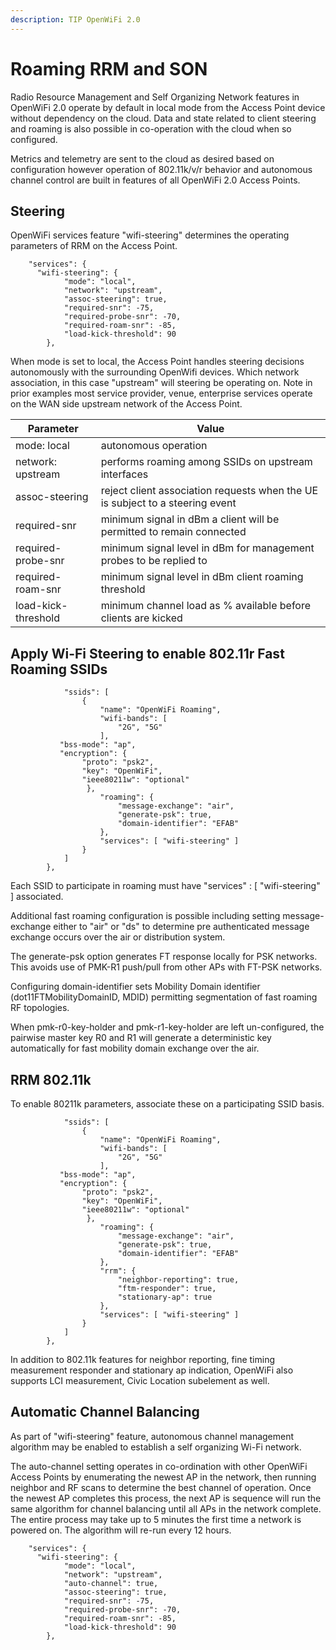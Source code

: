 ```yaml
---
description: TIP OpenWiFi 2.0
---
```


# Roaming RRM and SON

Radio Resource Management and Self Organizing Network features in OpenWiFi 2.0 operate by default in local mode from the Access Point device without dependency on the cloud. Data and state related to client steering and roaming is also possible in co-operation with the cloud when so configured.

Metrics and telemetry are sent to the cloud as desired based on configuration however operation of 802.11k/v/r behavior and autonomous channel control are built in features of all OpenWiFi 2.0 Access Points.

## Steering

OpenWiFi services feature "wifi-steering" determines the operating parameters of RRM on the Access Point.

```
    "services": {
      "wifi-steering": {
            "mode": "local",
            "network": "upstream",
            "assoc-steering": true,
            "required-snr": -75,
            "required-probe-snr": -70,
            "required-roam-snr": -85,
            "load-kick-threshold": 90
        },
```

When mode is set to local, the Access Point handles steering decisions autonomously with the surrounding OpenWifi devices.
Which network association, in this case "upstream" will steering be operating on. Note in prior examples most service provider, venue, enterprise services operate on the WAN side upstream network of the Access Point.

| Parameter           | Value                                                                         |
| ------------------- | ----------------------------------------------------------------------------- |
| mode: local         | autonomous operation                                                          |
| network: upstream   | performs roaming among SSIDs on upstream interfaces                           |
| assoc-steering      | reject client association requests when the UE is subject to a steering event |
| required-snr        | minimum signal in dBm a client will be permitted to remain connected          |
| required-probe-snr  | minimum signal level in dBm for management probes to be replied to            |
| required-roam-snr   | minimum signal level in dBm client roaming threshold                          |
| load-kick-threshold | minimum channel load as % available before clients are kicked                 |

## Apply Wi-Fi Steering to enable 802.11r Fast Roaming SSIDs

```
            "ssids": [
                {
                    "name": "OpenWiFi Roaming",
                    "wifi-bands": [
                        "2G", "5G"
                    ],
           "bss-mode": "ap",
           "encryption": {
                "proto": "psk2",
                "key": "OpenWiFi",
                "ieee80211w": "optional"
                 },                   
                    "roaming": {
                        "message-exchange": "air",
                        "generate-psk": true,
                        "domain-identifier": "EFAB"
                    },
                    "services": [ "wifi-steering" ]
                }
            ]
        },
```

Each SSID to participate in roaming must have "services" : \[ "wifi-steering" ] associated.

Additional fast roaming configuration is possible including setting message-exchange either to "air" or "ds" to determine pre authenticated message exchange occurs over the air or distribution system.

The generate-psk option generates FT response locally for PSK networks. This avoids use of PMK-R1 push/pull from other APs with FT-PSK networks.

Configuring domain-identifier sets Mobility Domain identifier (dot11FTMobilityDomainID, MDID) permitting segmentation of fast roaming RF topologies.

When pmk-r0-key-holder and pmk-r1-key-holder are left un-configured, the pairwise master key R0 and R1 will generate a deterministic key automatically for fast mobility domain exchange over the air.

## RRM 802.11k

To enable 80211k parameters, associate these on a participating SSID basis.

```
            "ssids": [
                {
                    "name": "OpenWiFi Roaming",
                    "wifi-bands": [
                        "2G", "5G"
                    ],
           "bss-mode": "ap",
           "encryption": {
                "proto": "psk2",
                "key": "OpenWiFi",
                "ieee80211w": "optional"
                 },                   
                    "roaming": {
                        "message-exchange": "air",
                        "generate-psk": true,
                        "domain-identifier": "EFAB"
                    },
                    "rrm": {
                        "neighbor-reporting": true,
                        "ftm-responder": true, 
                        "stationary-ap": true
                    },
                    "services": [ "wifi-steering" ]
                }
            ]
        },
```

In addition to 802.11k features for neighbor reporting, fine timing measurement responder and stationary ap indication, OpenWiFi also supports LCI measurement, Civic Location subelement as well.

## Automatic Channel Balancing

As part of "wifi-steering" feature, autonomous channel management algorithm may be enabled to establish a self organizing Wi-Fi network.

The auto-channel setting operates in co-ordination with other OpenWiFi Access Points by enumerating the newest AP in the network, then running neighbor and RF scans to determine the best channel of operation. Once the newest AP completes this process, the next AP is sequence will run the same algorithm for channel balancing until all APs in the network complete. The entire process may take up to 5 minutes the first time a network is powered on. The algorithm will re-run every 12 hours.

```
    "services": {
      "wifi-steering": {
            "mode": "local",
            "network": "upstream",
            "auto-channel": true,
            "assoc-steering": true,
            "required-snr": -75,
            "required-probe-snr": -70,
            "required-roam-snr": -85,
            "load-kick-threshold": 90
        },
```
